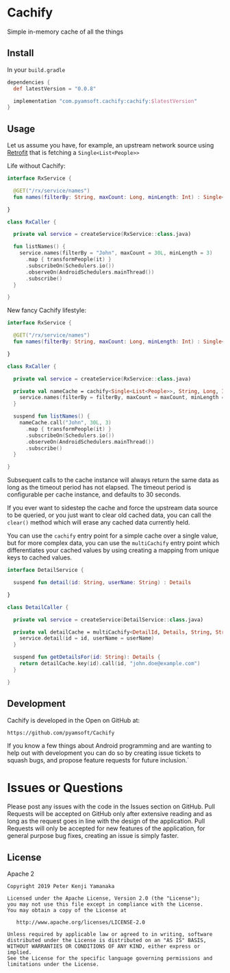# Cachify

Simple in-memory cache of all the things

## Install

In your `build.gradle`

```gradle
dependencies {
  def latestVersion = "0.0.8"

  implementation "com.pyamsoft.cachify:cachify:$latestVersion"
}
```

## Usage

Let us assume you have, for example, an upstream network source using
[Retrofit](https://github.com/square/retrofit) that is fetching a `Single<List<People>>`

Life without Cachify:
```kotlin
interface RxService {

  @GET("/rx/service/names")
  fun names(filterBy: String, maxCount: Long, minLength: Int) : Single<List<People>>

}

class RxCaller {

  private val service = createService(RxService::class.java)

  fun listNames() {
    service.names(filterBy = "John", maxCount = 30L, minLength = 3)
      .map { transformPeople(it) }
      .subscribeOn(Schedulers.io())
      .observeOn(AndroidSchedulers.mainThread())
      .subscribe()
  }

}
```

New fancy Cachify lifestyle:
```kotlin
interface RxService {

  @GET("/rx/service/names")
  fun names(filterBy: String, maxCount: Long, minLength: Int) : Single<List<People>>

}

class RxCaller {

  private val service = createService(RxService::class.java)

  private val nameCache = cachify<Single<List<People>>, String, Long, Int> { filterBy, maxCount, minLength ->
    service.names(filterBy = filterBy, maxCount = maxCount, minLength = minLength)
  }

  suspend fun listNames() {
    nameCache.call("John", 30L, 3)
      .map { transformPeople(it) }
      .subscribeOn(Schedulers.io())
      .observeOn(AndroidSchedulers.mainThread())
      .subscribe()
  }

}
```

Subsequent calls to the cache instance will always return the same data as
long as the timeout period has not elapsed. The timeout period is configurable
per cache instance, and defaults to 30 seconds.

If you ever want to sidestep the cache and force the upstream data source to be
queried, or you just want to clear old cached data, you can call the `clear()` method
which will erase any cached data currently held.

You can use the `cachify` entry point for a simple cache over a single value, but for more
complex data, you can use the `multiCachify` entry point which differentiates your cached values
by using creating a mapping from unique keys to cached values.

```kotlin
interface DetailService {

  suspend fun detail(id: String, userName: String) : Details

}

class DetailCaller {

  private val service = createService(DetailService::class.java)

  private val detailCache = multiCachify<DetailId, Details, String, String> { id, userName ->
    service.detail(id = id, userName = userName)
  }

  suspend fun getDetailsFor(id: String): Details {
    return detailCache.key(id).call(id, "john.doe@example.com")
  }

}
```

## Development

Cachify is developed in the Open on GitHub at:
```
https://github.com/pyamsoft/Cachify
```
If you know a few things about Android programming and are wanting to help
out with development you can do so by creating issue tickets to squash bugs,
and propose feature requests for future inclusion.`

# Issues or Questions

Please post any issues with the code in the Issues section on GitHub. Pull Requests
will be accepted on GitHub only after extensive reading and as long as the request
goes in line with the design of the application. Pull Requests will only be
accepted for new features of the application, for general purpose bug fixes, creating
an issue is simply faster.

## License

Apache 2

```
Copyright 2019 Peter Kenji Yamanaka

Licensed under the Apache License, Version 2.0 (the "License");
you may not use this file except in compliance with the License.
You may obtain a copy of the License at

   http://www.apache.org/licenses/LICENSE-2.0

Unless required by applicable law or agreed to in writing, software
distributed under the License is distributed on an "AS IS" BASIS,
WITHOUT WARRANTIES OR CONDITIONS OF ANY KIND, either express or implied.
See the License for the specific language governing permissions and
limitations under the License.
```

